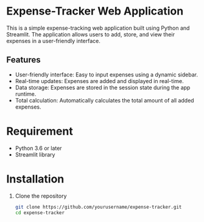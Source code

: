 # Expense-Tracker Web Application
This is a simple expense-tracking web application built using Python and Streamlit. The application allows users to add, store, and view their expenses in a user-friendly interface.

## Features
- User-friendly interface: Easy to input expenses using a dynamic sidebar.
- Real-time updates: Expenses are added and displayed in real-time.
- Data storage: Expenses are stored in the session state during the app runtime.
- Total calculation: Automatically calculates the total amount of all added expenses.


# Requirement
- Python 3.6 or later
- Streamlit library

# Installation
1. Clone the repository
   ```bash
   git clone https://github.com/yourusername/expense-tracker.git
   cd expense-tracker

